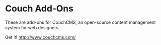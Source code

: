# Couch Add-Ons #

These are add-ons for CouchCMS, an open-source content management system for web designers.

Get it! http://www.couchcms.com/